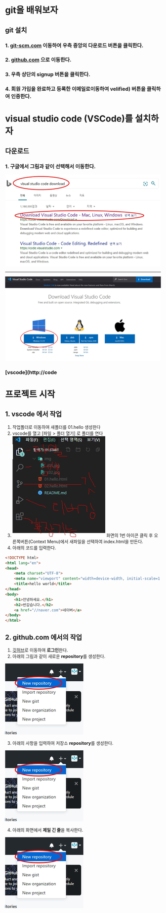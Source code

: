 # git을 배워보자
## git 설치
### 1. [git-scm.com](http://git-scm.com) 이동하여 우측 중앙의 다운로드 버튼을 클릭한다.
### 2. [github.com](http://github) 으로 이동한다.
### 3. 우측 상단의 **signup** 버튼을 클릭한다.
### 4. 회원 가입을 완료하고 등록한 이메일로이동하여 velified) 버튼을 클릭하여 인증한다.

# visual studio code (VSCode)를 설치하자
## 다운로드
### 1. 구글에서 그림과 같이 선택해서 이동한다.
![VScode](./img/c01.jpg)

---
![vscode](./img/c02.jpg)


### [vscode](http://code



# 프로젝트 시작
## 1. vscode 에서 작업
1. 작업폴더로 이동하여 새폴더를 01.hello 생성한다
2. vscode를 열고 [파일 > 폴더 열기] 로 폴더를 연다
3. ![vscode](./img/c03.jpg) 화면의 1번 아이콘 클릭 후 오른쪽버튼(Context Menu)에서 새파일을 선택하여 index.html을 만든다.
4. 아래의 코드를 입력한다.
```html
<!DOCTYPE html>
<html lang="en">
<head>
	<meta charset="UTF-8">
	<meta name="viewport" content="width=device-width, initial-scale=1.0">
	<title>hello world</title>
</head>
<body>
	<h1>안녕하세요.</h1>
	<h2>반갑습니다.</h2>
	<a href="//naver.com">네이버</a>
</body>
</html>
```

## 2. github.com 에서의 작업
1. [깃허브](http://github.com)로 이동하여 **로그인**한다.
2. 아래의 그림과 같이 새로운 **repository**를 생성한다.

![git](./img/c04.jpg)

3. 아래의 사항을 입력하여 저장소 **repository**를 생성한다.

![git](./img/c04.jpg)

4. 아래의 화면에서 **제일 긴 줄**을 복사한다.

![git](./img/c04.jpg)

